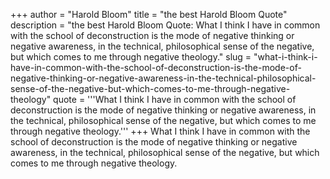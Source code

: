 +++
author = "Harold Bloom"
title = "the best Harold Bloom Quote"
description = "the best Harold Bloom Quote: What I think I have in common with the school of deconstruction is the mode of negative thinking or negative awareness, in the technical, philosophical sense of the negative, but which comes to me through negative theology."
slug = "what-i-think-i-have-in-common-with-the-school-of-deconstruction-is-the-mode-of-negative-thinking-or-negative-awareness-in-the-technical-philosophical-sense-of-the-negative-but-which-comes-to-me-through-negative-theology"
quote = '''What I think I have in common with the school of deconstruction is the mode of negative thinking or negative awareness, in the technical, philosophical sense of the negative, but which comes to me through negative theology.'''
+++
What I think I have in common with the school of deconstruction is the mode of negative thinking or negative awareness, in the technical, philosophical sense of the negative, but which comes to me through negative theology.
